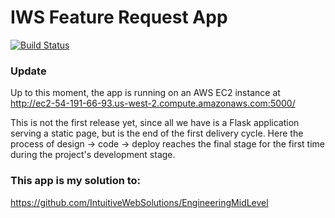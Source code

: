 # IWS Feature Request App

[![Build Status](https://travis-ci.org/augustogoulart/iws-feature-request.svg?branch=master)](https://travis-ci.org/augustogoulart/iws-feature-request)

### Update
Up to this moment, the app is running on an AWS EC2 instance at http://ec2-54-191-66-93.us-west-2.compute.amazonaws.com:5000/

This is not the first release yet, since all we have is a Flask application serving a static page, 
but is the end of the first delivery cycle. Here the process of design -> code -> deploy reaches the final stage 
for the first time during the project's development stage.


### This app is my solution to:

https://github.com/IntuitiveWebSolutions/EngineeringMidLevel

